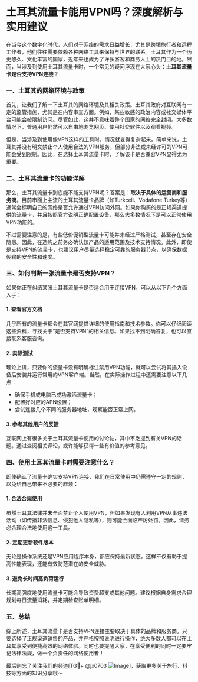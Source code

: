 # 土耳其流量卡能用VPN吗？深度解析与实用建议

在当今这个数字化时代，人们对于网络的需求日益增长，尤其是跨境旅行者和远程工作者，他们往往需要依赖各种网络工具来保持与世界的联系。土耳其作为一个历史悠久、文化丰富的国家，近年来也成为了许多游客和商务人士的热门目的地。然而，当涉及到使用土耳其流量卡时，一个常见的疑问浮现在大家心头：**土耳其流量卡是否支持VPN连接？**

### 一、土耳其的网络环境与政策

首先，让我们了解一下土耳其的网络环境及其相关政策。土耳其政府对互联网有一定的监管措施，尤其是在内容审查方面。例如，某些敏感的政治内容或社交媒体平台可能会被限制访问。尽管如此，这并不意味着整个国家的网络完全封闭。大多数情况下，普通用户仍然可以自由地浏览网页、使用社交软件以及观看视频。

但是，当涉及到使用像VPN这样的工具时，情况就变得复杂起来。简单来说，土耳其并没有明文禁止个人使用合法的VPN服务，但部分非法或未经许可的VPN可能会受到限制。因此，在选择土耳其流量卡时，了解该卡是否兼容VPN显得尤为重要。

### 二、土耳其流量卡的功能详解

那么，土耳其流量卡到底能不能支持VPN呢？答案是：**取决于具体的运营商和服务商**。目前市面上主流的土耳其流量卡品牌（如Turkcell、Vodafone Turkey等）通常会标明自己的网络是否允许通过VPN访问外网。如果你购买的是正规渠道提供的流量卡，并且按照官方说明正确配置设备，那么大多数情况下是可以正常使用VPN功能的。

不过需要注意的是，有些低价促销型流量卡可能并未经过严格测试，甚至存在安全隐患。因此，在选购之前务必确认该产品的适用范围及技术支持情况。此外，即使是支持VPN的流量卡，也建议用户尽量选择稳定可靠的服务器节点，以确保数据传输的安全性和速度。

### 三、如何判断一张流量卡是否支持VPN？

如果你正在纠结某张土耳其流量卡是否适合用于连接VPN，可以从以下几个方面入手：

#### 1. 查看官方文档
几乎所有的流量卡都会在其官网提供详细的使用指南和技术参数。你可以仔细阅读这些资料，寻找关于“是否支持VPN”的相关信息。如果找不到明确答复，也可以直接联系客服咨询。

#### 2. 实际测试
理论上讲，只要你的流量卡没有明确标注禁用VPN功能，就可以尝试将其插入设备后安装并运行常用的VPN客户端。当然，在实际操作过程中还需要注意以下几点：
   - 确保手机或电脑已成功激活流量卡；
   - 配置好对应的APN设置；
   - 尝试连接几个不同的服务器地址，观察能否正常上网。

#### 3. 参考其他用户的反馈
互联网上有很多关于土耳其流量卡使用的讨论帖，其中不乏提到有关VPN的话题。通过查阅相关评论，或许能够获得一些有价值的参考意见。

### 四、使用土耳其流量卡时需要注意什么？

即使确认了流量卡确实支持VPN连接，我们在日常使用中仍需遵守一定的规则，以免给自己带来不必要的麻烦：

#### 1. 合法合规使用
虽然土耳其法律并未全面禁止个人使用VPN，但如果发现有人利用VPN从事违法活动（如传播非法信息、侵犯他人隐私等），则可能会面临严厉处罚。因此，请务必合理合法地使用这一工具。

#### 2. 定期更新软件版本
无论是操作系统还是VPN应用程序本身，都应保持最新状态。这样不仅有助于提高性能表现，还能有效防范潜在的安全威胁。

#### 3. 避免长时间高负荷运行
长期高强度地使用流量卡可能会导致资费超支或其他问题。建议根据自身需求合理规划每日流量消耗，并定期检查账单明细。

### 五、总结

综上所述，土耳其流量卡是否支持VPN连接主要取决于具体的品牌和服务商。只要选择了正规渠道销售的产品，并严格按照说明进行操作，绝大多数人都可以在土耳其享受到便捷高效的网络体验。同时也要提醒大家，在享受便利的同时一定要牢记法律法规，做一个负责任的网络使用者！

最后别忘了关注我们的频道[TG💪+ @jx0703 ![Image](https://github.com/user-attachments/assets/dbca1d08-cadb-493c-b0ec-ad6f7a83f270)]，获取更多关于旅行、科技等方面的知识分享哦～